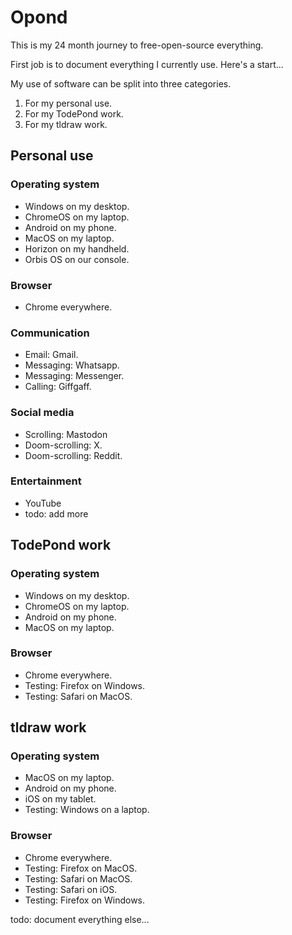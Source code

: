 # Opond
This is my 24 month journey to free-open-source everything.

First job is to document everything I currently use. Here's a start...

My use of software can be split into three categories.

1. For my personal use.
2. For my TodePond work.
3. For my tldraw work.

## Personal use

### Operating system

- Windows on my desktop.
- ChromeOS on my laptop.
- Android on my phone.
- MacOS on my laptop.
- Horizon on my handheld.
- Orbis OS on our console.

### Browser

- Chrome everywhere.

### Communication

- Email: Gmail.
- Messaging: Whatsapp.
- Messaging: Messenger.
- Calling: Giffgaff.

### Social media

- Scrolling: Mastodon
- Doom-scrolling: X.
- Doom-scrolling: Reddit.

### Entertainment

- YouTube
- todo: add more

## TodePond work

### Operating system

- Windows on my desktop.
- ChromeOS on my laptop.
- Android on my phone.
- MacOS on my laptop.

### Browser

- Chrome everywhere.
- Testing: Firefox on Windows.
- Testing: Safari on MacOS.

## tldraw work 

### Operating system

- MacOS on my laptop.
- Android on my phone.
- iOS on my tablet.
- Testing: Windows on a laptop.

### Browser

- Chrome everywhere.
- Testing: Firefox on MacOS.
- Testing: Safari on MacOS.
- Testing: Safari on iOS.
- Testing: Firefox on Windows.

todo: document everything else...
